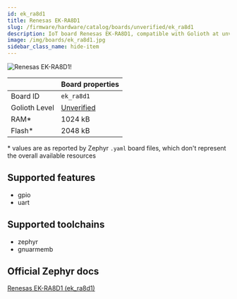 ```yaml
---
id: ek_ra8d1
title: Renesas EK-RA8D1
slug: /firmware/hardware/catalog/boards/unverified/ek_ra8d1
description: IoT board Renesas EK-RA8D1, compatible with Golioth at unverified level.
image: /img/boards/ek_ra8d1.jpg
sidebar_class_name: hide-item
---
```


[//]: # (This is an auto-generated file, do not edit! Changes to it will be lost upon re-generation)

![Renesas EK-RA8D1!](/img/boards/ek_ra8d1.jpg "Renesas EK-RA8D1")

|                | Board properties     |
| -------------  | -------------------- |
| Board ID       | `ek_ra8d1` |
| Golioth Level  | [Unverified](/firmware/hardware#unverified-boards) |
| RAM*           | 1024 kB |
| Flash*         | 2048 kB |

\* values are as reported by Zephyr `.yaml` board files, which don't represent the overall available resources



## Supported features

* gpio
* uart

## Supported toolchains

* zephyr
* gnuarmemb

## Official Zephyr docs

[Renesas EK-RA8D1 (ek_ra8d1)](https://docs.zephyrproject.org/latest/boards/renesas/ek_ra8d1/doc/index.html)
